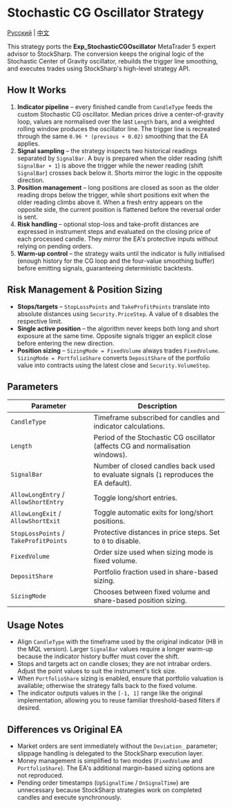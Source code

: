 # Stochastic CG Oscillator Strategy
[Русский](README_ru.md) | [中文](README_cn.md)

This strategy ports the **Exp_StochasticCGOscillator** MetaTrader 5 expert advisor to StockSharp. The conversion keeps the original logic of the Stochastic Center of Gravity oscillator, rebuilds the trigger line smoothing, and executes trades using StockSharp's high-level strategy API.

## How It Works

1. **Indicator pipeline** – every finished candle from `CandleType` feeds the custom Stochastic CG oscillator. Median prices drive a center-of-gravity loop, values are normalised over the last `Length` bars, and a weighted rolling window produces the oscillator line. The trigger line is recreated through the same `0.96 * (previous + 0.02)` smoothing that the EA applies.
2. **Signal sampling** – the strategy inspects two historical readings separated by `SignalBar`. A buy is prepared when the older reading (shift `SignalBar + 1`) is above the trigger while the newer reading (shift `SignalBar`) crosses back below it. Shorts mirror the logic in the opposite direction.
3. **Position management** – long positions are closed as soon as the older reading drops below the trigger, while short positions exit when the older reading climbs above it. When a fresh entry appears on the opposite side, the current position is flattened before the reversal order is sent.
4. **Risk handling** – optional stop-loss and take-profit distances are expressed in instrument steps and evaluated on the closing price of each processed candle. They mirror the EA's protective inputs without relying on pending orders.
5. **Warm-up control** – the strategy waits until the indicator is fully initialised (enough history for the CG loop and the four-value smoothing buffer) before emitting signals, guaranteeing deterministic backtests.

## Risk Management & Position Sizing

- **Stops/targets** – `StopLossPoints` and `TakeProfitPoints` translate into absolute distances using `Security.PriceStep`. A value of `0` disables the respective limit.
- **Single active position** – the algorithm never keeps both long and short exposure at the same time. Opposite signals trigger an explicit close before entering the new direction.
- **Position sizing** – `SizingMode = FixedVolume` always trades `FixedVolume`. `SizingMode = PortfolioShare` converts `DepositShare` of the portfolio value into contracts using the latest close and `Security.VolumeStep`.

## Parameters

| Parameter | Description |
| --- | --- |
| `CandleType` | Timeframe subscribed for candles and indicator calculations. |
| `Length` | Period of the Stochastic CG oscillator (affects CG and normalisation windows). |
| `SignalBar` | Number of closed candles back used to evaluate signals (`1` reproduces the EA default). |
| `AllowLongEntry` / `AllowShortEntry` | Toggle long/short entries. |
| `AllowLongExit` / `AllowShortExit` | Toggle automatic exits for long/short positions. |
| `StopLossPoints` / `TakeProfitPoints` | Protective distances in price steps. Set to `0` to disable. |
| `FixedVolume` | Order size used when sizing mode is fixed volume. |
| `DepositShare` | Portfolio fraction used in share-based sizing. |
| `SizingMode` | Chooses between fixed volume and share-based position sizing. |

## Usage Notes

- Align `CandleType` with the timeframe used by the original indicator (H8 in the MQL version). Larger `SignalBar` values require a longer warm-up because the indicator history buffer must cover the shift.
- Stops and targets act on candle closes; they are not intrabar orders. Adjust the point values to suit the instrument's tick size.
- When `PortfolioShare` sizing is enabled, ensure that portfolio valuation is available; otherwise the strategy falls back to the fixed volume.
- The indicator outputs values in the `[-1, 1]` range like the original implementation, allowing you to reuse familiar threshold-based filters if desired.

## Differences vs Original EA

- Market orders are sent immediately without the `Deviation_` parameter; slippage handling is delegated to the StockSharp execution layer.
- Money management is simplified to two modes (`FixedVolume` and `PortfolioShare`). The EA's additional margin-based sizing options are not reproduced.
- Pending order timestamps (`UpSignalTime` / `DnSignalTime`) are unnecessary because StockSharp strategies work on completed candles and execute synchronously.
